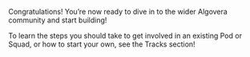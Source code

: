 Congratulations! You’re now ready to dive in to the wider Algovera community and start building!

To learn the steps you should take to get involved in an existing Pod or Squad, or how to start your own, see the Tracks section!
